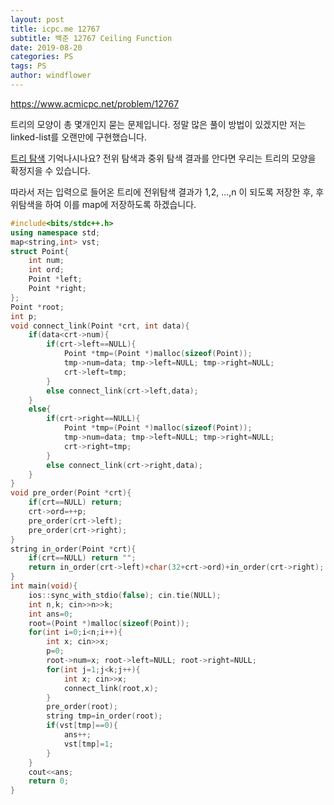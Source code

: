 ```yaml
---
layout: post
title: icpc.me 12767
subtitle: 백준 12767 Ceiling Function
date: 2019-08-20
categories: PS
tags: PS
author: windflower
---
```


<https://www.acmicpc.net/problem/12767>

트리의 모양이 총 몇개인지 묻는 문제입니다. 정말 많은 풀이 방법이 있겠지만 저는 linked-list를 오랜만에 구현했습니다.

[트리 탐색](https://cyberflower.github.io/2019/08/04/icpc4256.html) 기억나시나요? 전위 탐색과 중위 탐색 결과를 안다면 우리는 트리의 모양을 확정지을 수 있습니다.

따라서 저는 입력으로 들어온 트리에 전위탐색 결과가 1,2, ...,n 이 되도록 저장한 후, 후위탐색을 하여 이를 map에 저장하도록 하겠습니다.

```cpp
#include<bits/stdc++.h>
using namespace std;
map<string,int> vst;
struct Point{
	int num;
	int ord;
	Point *left;
	Point *right;
};
Point *root;
int p;
void connect_link(Point *crt, int data){
	if(data<crt->num){
		if(crt->left==NULL){
			Point *tmp=(Point *)malloc(sizeof(Point));
			tmp->num=data; tmp->left=NULL; tmp->right=NULL;
			crt->left=tmp;			
		}
		else connect_link(crt->left,data);
	}
	else{
		if(crt->right==NULL){
			Point *tmp=(Point *)malloc(sizeof(Point));
			tmp->num=data; tmp->left=NULL; tmp->right=NULL;
			crt->right=tmp;			
		}
		else connect_link(crt->right,data);		
	}
}
void pre_order(Point *crt){
	if(crt==NULL) return;
	crt->ord=++p;
	pre_order(crt->left);
	pre_order(crt->right);
}
string in_order(Point *crt){
	if(crt==NULL) return "";
	return in_order(crt->left)+char(32+crt->ord)+in_order(crt->right);
}
int main(void){
	ios::sync_with_stdio(false); cin.tie(NULL);
	int n,k; cin>>n>>k;
	int ans=0;
    root=(Point *)malloc(sizeof(Point));
	for(int i=0;i<n;i++){
		int x; cin>>x;
		p=0;
		root->num=x; root->left=NULL; root->right=NULL;
		for(int j=1;j<k;j++){
			int x; cin>>x;			
			connect_link(root,x);
		}
		pre_order(root);
		string tmp=in_order(root);
		if(vst[tmp]==0){
			ans++;
			vst[tmp]=1;
		}
	}
	cout<<ans;
	return 0;
}
```
